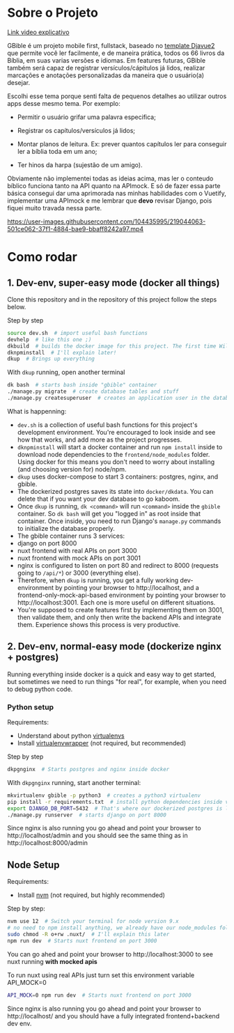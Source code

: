 # Sobre o Projeto

[Link video explicativo](https://youtu.be/M9boBE1XHyI)

GBible é um projeto mobile first, fullstack, baseado no [template Djavue2](https://github.com/evolutio/djavue2) que permite você ler facilmente, e de maneira prática, todos os 66 livros da Bíblia, em suas varias versões e idiomas. Em features futuras, GBible também será capaz de registrar versículos/cápitulos já lidos, realizar marcações e anotações personalizadas da maneira que o usuário(a) desejar.

Escolhi esse tema porque senti falta de pequenos detalhes ao utilizar outros apps desse mesmo tema. Por exemplo:

 * Permitir o usuário grifar uma palavra especifica;

 * Registrar os capítulos/versículos já lidos; 

 * Montar planos de leitura. Ex: prever quantos capítulos ler para conseguir ler a bíblia toda em um ano;   

 * Ter hinos da harpa (sujestão de um amigo).
 
 
Obviamente não implementei todas as ideias acima, mas ler o conteudo bíblico funciona tanto na API quanto na APImock. E só de fazer essa parte básica consegui dar uma aprimorada nas minhas habilidades com o Vuetify, implementar uma APImock e me lembrar que **devo** revisar Django, pois fiquei muito travada nessa parte. 
 


https://user-images.githubusercontent.com/104435995/219044063-501ce062-37f1-4884-bae9-bbaff8242a97.mp4


 

# Como rodar
## 1. Dev-env, super-easy mode (docker all things)

Clone this repository and in the repository of this project follow the steps below.

Step by step

```bash
source dev.sh  # import useful bash functions
devhelp  # like this one ;)
dkbuild  # builds the docker image for this project. The first time Will take a while.
dknpminstall  # I'll explain later!
dkup  # Brings up everything
```

With `dkup` running, open another terminal

```bash
dk bash  # starts bash inside "gbible" container
./manage.py migrate  # create database tables and stuff
./manage.py createsuperuser  # creates an application user in the database
```

What is happenning:

* `dev.sh` is a collection of useful bash functions for this project's development environment. You're encouraged to look inside and see how that works, and add more as the project progresses.
* `dknpminstall` will start a docker container and run `npm install` inside to download node dependencies to the `frontend/node_modules` folder. Using docker for this means you don't need to worry about installing (and choosing version for) node/npm.
* `dkup` uses docker-compose to start 3 containers: postgres, nginx, and gbible.
* The dockerized postgres saves its state into `docker/dkdata`. You can delete that if you want your dev database to go kaboom.
* Once `dkup` is running, `dk <command>` will run `<command>` inside the `gbible` container. So `dk bash` will get you "logged in" as root inside that container. Once inside, you need to run Django's `manage.py` commands to initialize the database properly.
* The gbible container runs 3 services:
 * django on port 8000
 * nuxt frontend with real APIs on port 3000
 * nuxt frontend with mock APIs on port 3001
* nginx is configured to listen on port 80 and redirect to 8000 (requests going to `/api/*`) or 3000 (everything else).
* Therefore, when `dkup` is running, you get a fully working dev-environment by pointing your browser to http://localhost, and a frontend-only-mock-api-based environment by pointing your browser to http://localhost:3001. Each one is more useful on different situations.
* You're supposed to create features first by implementing them on 3001, then validate them, and only then write the backend APIs and integrate them. Experience shows this process is very productive.

## 2. Dev-env, normal-easy mode (dockerize nginx + postgres)

Running everything inside docker is a quick and easy way to get started, but sometimes we need to run things "for real", for example, when you need to debug python code.

### Python setup

Requirements:
 - Understand about python [virtualenvs](https://docs.python.org/3/tutorial/venv.html)
 - Install [virtualenvwrapper](https://virtualenvwrapper.readthedocs.io/en/latest/) (not required, but recommended)

Step by step

```bash
dkpgnginx  # Starts postgres and nginx inside docker
```

With `dkpgnginx` running, start another terminal:

```bash
mkvirtualenv gbible -p python3  # creates a python3 virtualenv
pip install -r requirements.txt  # install python dependencies inside virtualenv
export DJANGO_DB_PORT=5432  # That's where our dockerized postgres is listening
./manage.py runserver  # starts django on port 8000
```

Since nginx is also running you go ahead and point your browser to http://localhost/admin and you should see the same thing as in http://localhost:8000/admin

## Node Setup

Requirements:

* Install [nvm](https://github.com/creationix/nvm) (not required, but highly recommended)

Step by step:

```bash
nvm use 12  # Switch your terminal for node version 9.x
# no need to npm install anything, we already have our node_modules folder
sudo chmod -R o+rw .nuxt/  # I'll explain this later
npm run dev  # Starts nuxt frontend on port 3000
```

You can go ahed and point your browser to http://localhost:3000 to see nuxt running **with mocked apis**

To run nuxt using real APIs just turn set this environment variable API_MOCK=0

```bash
API_MOCK=0 npm run dev  # Starts nuxt frontend on port 3000
```

Since nginx is also running you go ahead and point your browser to http://localhost/ and you should have a fully integrated frontend+backend dev env.
